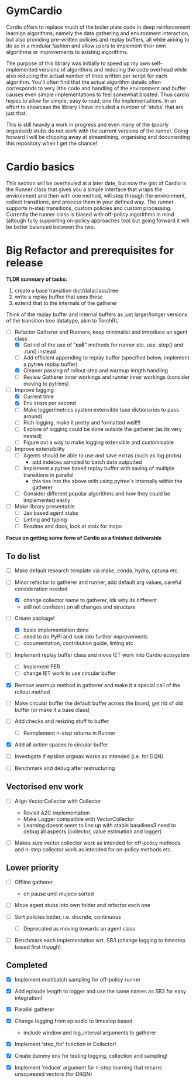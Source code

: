 # GymCardio
Cardio offers to replace much of the boiler plate code in deep reinforcement learnign algorithms; namely the data gathering and environment interaction, but also providing pre-written policies and replay buffers, all while aiming to do so in a modular fashion and allow users to implement their own algorithms or improvements to existing algorithms.

The purpose of this library was initially to speed up my own self-implemented versions of algorithms and reducing the code overhead while also reducing the actual number of lines written per script for each algorithm. You'll often find that the actual algorithm details often corresponds to very little code and handling of the environment and buffer causes even simple implementations to feel somewhat bloated. Thus cardio hopes to allow for simple, easy to read, one file implementations. In an effort to showcase the library I have included a number of 'stubs' that are just that.

This is still heavily a work in progress and even many of the (poorly organised) stubs do not work with the current versions of the runner. Going forward I will be chipping away at streamlining, organising and documenting this repository when I get the chance!

# Cardio basics
This section will be overhauled at a later date, but now the gist of Cardio is the Runner class that gives you a simple interface that wraps the environment and then with one method, will step through the environment, collect transitions, and process them in your defined way. The runner supports n-step transitions, custom policies and custom processing. Currently the runner class is biased with off-policy algorithms in mind (altough fully supporting on-policy approaches too) but going forward it will be better balanced between the two.

# Big Refactor and prerequisites for release

__TLDR summary of tasks:__
1. create a base transition dict/dataclass/tree
2. write a replay buffee that uses these
3. extend that to the internals of the gatherer

Think of the replay buffer and internal buffers as just larger/longer versions of the transition tree datatype, akin to TorchRL

* [ ] Refactor Gatherer and Runners, keep minimalist and introduce an agent class
  * [x] Get rid of the use of "__call__" methods for runner etc. use .step() and .run() instead
  * [ ] Add efficient appending to replay buffer (specified below, implement a pytree replay buffer)
  * [x] Cleaner passing of rollout step and warmup length handling
  * [ ] Review Gatherer inner workings and runner inner workings (consider moving to pytrees)

* [ ] Improve logging
  * [x] Current time
  * [x] Env steps per second
  * [ ] Make logger/metrics system extensible (use dictionaries to pass around)
  * [ ] Rich logging, make it pretty and formatted well!!!
  * [ ] Explore of logging could be done outside the gatherer (as its very nested)
  * [ ] Figure out a way to make logging extensible and customisable

* [ ] Improve extensibility
  * [ ] Agents should be able to use and save extras (such as log probs)
    * add indeces sampled to batch data outputted
  * [ ] Implement a pytree based replay buffer with saving of multiple transitions in parallel
    * this ties into the above with using pytree's internally within the gatherer
  * [ ] Consider different popular algorithms and how they could be implemented easily

* [ ] Make library presentable
  * [ ] Jax based agent stubs
  * [ ] Linting and typing
  * [ ] Readme and docs, look at stoix for inspo

__Focus on getting some form of Cardio as a finished deliverable__

## To do list

* [ ] Make default research template via make, conda, hydra, optuna etc.

* [ ] Minor refactor to gatherer and runner, add default arg values, careful consideration needed
  * [x] change collector name to gatherer, idk why its different
  * still not confident on all changes and structure

* [ ] Create package!
  * [x] basic implementation done
  * [ ] need to do PyPi and look into further improvements
  * [ ] documentation, contribution guide, linting etc.

* [ ] Implement replay buffer class and move IET work into Cardio ecosystem
  * [ ] Implement PER
  * [ ] change IET work to use circular buffer

* [x] Remove warmup method in gatherer and make it a special call of the rollout method

* [ ] Make circular buffer the default buffer across the board, get rid of old buffer (or make it a base class)

* [ ] Add checks and resizing stuff to buffer
  * [ ] Reimplement n-step returns in Runner

* [x] Add all action spaces to circular buffer

* [ ] Investigate if epsilon argmax works as intended (i.e. for DQN)

* [ ] Benchmark and debug after restructuring


## Vectorised env work
* [ ] Align VectorCollector with Collector
  * Revisit A2C implementation
  * Make Logger compatible with VectorCollector
  * Learning doesnt seem to line up with stable baselines3 need to debug all aspects (collector, value estimation and logger)

* [ ] Makes sure vector collector work as intended for off-policy methods and n-step collector work as intended for on-policy methods etc.

## Lower priority
* [ ] Offline gatherer
  * on pause until mujoco sorted

* [ ] Move agent stubs into own folder and refactor each one

* [ ] Sort policies better, i.e. discrete, continuous
  * [ ] Deprecated as moving towards an agent class

* [ ] Benchmark each implementation wrt. SB3 (change logging to timestep based first though)
 
## Completed
* [x] Implement multibatch sampling for off-policy runner

* [x] Add episode length to logger and use the same names as SB3 for easy integration!

* [x] Parallel gatherer

* [x] Change logging from episodic to timestep based
  * include window and log_interval arguments to gatherer

* [x] Implement 'step_for' function in Collector!

* [x] Create dummy env for testing logging, collection and sampling!

* [x] Implement 'reduce' argument for n-step learning that returns unsqueezed vectors (for DRQN)